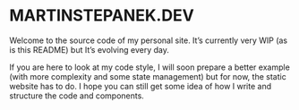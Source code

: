 # MARTINSTEPANEK.DEV

Welcome to the source code of my personal site. It’s currently very WIP (as is this README) but It’s evolving every day.

If you are here to look at my code style, I will soon prepare a better example (with more complexity and some state management) but for now, the static website has to do. I hope you can still get some idea of how I write and structure the code and components.
